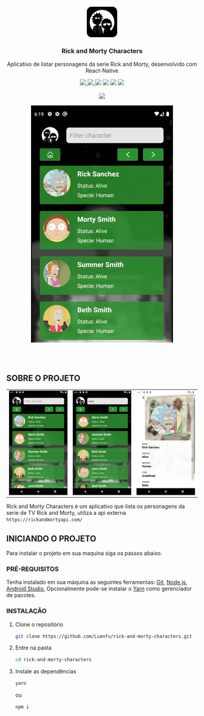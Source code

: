 <p align="center">
  <a href="https://github.com/Luanfv/app-rpgzando">
    <img src="./src/assets/logo.png" alt="Logo - Rick and Morty Characters" width="80" height="80">
  </a>

  <h3 align="center">Rick and Morty Characters</h3>

  <p align="center">
    Aplicativo de listar personagens da serie Rick and Morty, desenvolvido com React-Native
  </p>
  
  <div align="center">
    <a href="https://www.linkedin.com/in/luanfv/">
      <img src="https://img.shields.io/badge/LinkedIn-0077B5?style=for-the-badge&logo=linkedin&logoColor=white" />
    </a>
    <a href="https://github.com/Luanfv">
      <img src="https://img.shields.io/badge/GitHub-100000?style=for-the-badge&logo=github&logoColor=white" />
    </a>
    <img src="https://img.shields.io/badge/Yarn-2C8EBB?style=for-the-badge&logo=yarn&logoColor=white"   />
    <img src="https://img.shields.io/badge/React_Native-20232A?style=for-the-badge&logo=react&logoColor=61DAFB"  />
    <img src="https://img.shields.io/badge/Android-3DDC84?style=for-the-badge&logo=android&logoColor=white"   />
    <img src="https://img.shields.io/badge/iOS-000000?style=for-the-badge&logo=ios&logoColor=white"   />
  </div>
  
  <br />
  
  <div align="center">
    <a href="https://play.google.com/store/apps/details?id=com.rickandmortycharacters">
      <img src="https://lh3.googleusercontent.com/cjsqrWQKJQp9RFO7-hJ9AfpKzbUb_Y84vXfjlP0iRHBvladwAfXih984olktDhPnFqyZ0nu9A5jvFwOEQPXzv7hr3ce3QVsLN8kQ2Ao=s0"   />
    </a>
  </div>
</p>

<p align="center">
  <img src="./src/assets/app/gif.gif" />
</p>

<br />
<br />

<!-- ABOUT THE PROJECT -->
## SOBRE O PROJETO

<p align="center">
<table  style="border: none">
  <tr>
    <td>
      <img src="./src/assets/app/1.png" />
    </td>
    <td>
      <img src="./src/assets/app/2.png" />
    </td>
    <td>
      <img src="./src/assets/app/3.png" />
    </td>
  </tr>
</table>
</p>

Rick and Morty Characters é um aplicativo que lista os personagens da serie de TV Rick and Morty,
utiliza a api externa ```https://rickandmortyapi.com/```


<!-- Getting Started -->
## INICIANDO O PROJETO

Para instalar o projeto em sua maquina siga os passos abaixo.

### PRÉ-REQUISITOS

Tenha instalado em sua máquina as seguintes ferramentas:
[Git](https://git-scm.com), [Node.js](https://nodejs.org/en/), [Android Studio](https://developer.android.com/studio),
Opcionalmente pode-se instalar o [Yarn](https://yarnpkg.com/) como gerenciador de pacotes.

### INSTALAÇÃO

1. Clone o repositório
   ```sh
   git clone https://github.com/Luanfv/rick-and-morty-characters.git
   ```
2. Entre na pasta
   ```sh
   cd rick-and-morty-characters
   ```
3. Instale as dependências
   ```sh
   yarn
   ```
   ou
   ```sh
   npm i
   ```
